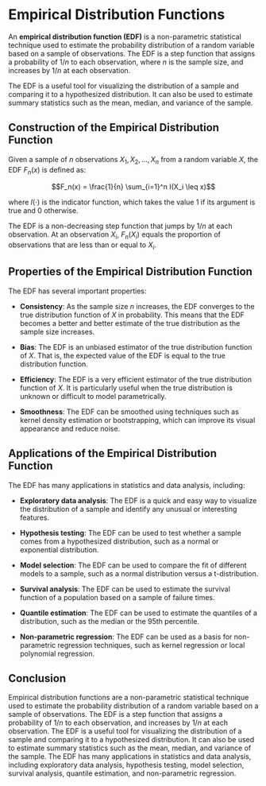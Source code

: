 # Empirical Distribution Functions

An **empirical distribution function (EDF)** is a non-parametric statistical technique used to estimate the probability distribution of a random variable based on a sample of observations. The EDF is a step function that assigns a probability of $1/n$ to each observation, where $n$ is the sample size, and increases by $1/n$ at each observation. 

The EDF is a useful tool for visualizing the distribution of a sample and comparing it to a hypothesized distribution. It can also be used to estimate summary statistics such as the mean, median, and variance of the sample. 

## Construction of the Empirical Distribution Function

Given a sample of $n$ observations $X_1, X_2, ..., X_n$ from a random variable $X$, the EDF $F_n(x)$ is defined as:

$$F_n(x) = \frac{1}{n} \sum_{i=1}^n I(X_i \leq x)$$

where $I(\cdot)$ is the indicator function, which takes the value 1 if its argument is true and 0 otherwise. 

The EDF is a non-decreasing step function that jumps by $1/n$ at each observation. At an observation $X_i$, $F_n(X_i)$ equals the proportion of observations that are less than or equal to $X_i$.

## Properties of the Empirical Distribution Function

The EDF has several important properties:

- **Consistency**: As the sample size $n$ increases, the EDF converges to the true distribution function of $X$ in probability. This means that the EDF becomes a better and better estimate of the true distribution as the sample size increases.

- **Bias**: The EDF is an unbiased estimator of the true distribution function of $X$. That is, the expected value of the EDF is equal to the true distribution function.

- **Efficiency**: The EDF is a very efficient estimator of the true distribution function of $X$. It is particularly useful when the true distribution is unknown or difficult to model parametrically.

- **Smoothness**: The EDF can be smoothed using techniques such as kernel density estimation or bootstrapping, which can improve its visual appearance and reduce noise.

## Applications of the Empirical Distribution Function

The EDF has many applications in statistics and data analysis, including:

- **Exploratory data analysis**: The EDF is a quick and easy way to visualize the distribution of a sample and identify any unusual or interesting features.

- **Hypothesis testing**: The EDF can be used to test whether a sample comes from a hypothesized distribution, such as a normal or exponential distribution.

- **Model selection**: The EDF can be used to compare the fit of different models to a sample, such as a normal distribution versus a t-distribution.

- **Survival analysis**: The EDF can be used to estimate the survival function of a population based on a sample of failure times.

- **Quantile estimation**: The EDF can be used to estimate the quantiles of a distribution, such as the median or the 95th percentile.

- **Non-parametric regression**: The EDF can be used as a basis for non-parametric regression techniques, such as kernel regression or local polynomial regression.

## Conclusion

Empirical distribution functions are a non-parametric statistical technique used to estimate the probability distribution of a random variable based on a sample of observations. The EDF is a step function that assigns a probability of $1/n$ to each observation, and increases by $1/n$ at each observation. The EDF is a useful tool for visualizing the distribution of a sample and comparing it to a hypothesized distribution. It can also be used to estimate summary statistics such as the mean, median, and variance of the sample. The EDF has many applications in statistics and data analysis, including exploratory data analysis, hypothesis testing, model selection, survival analysis, quantile estimation, and non-parametric regression.
